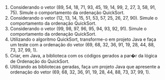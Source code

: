 1. Considerando o vetor (89, 54, 18, 71, 93, 45, 19, 14, 99, 2, 27, 3, 58, 91, 75). Simule o comportamento da ordenação QuickSort.
2. Considerando o vetor (12, 13, 14, 15, 51, 53, 57, 25, 26, 27, 90). Simule o comportamento da ordenação QuickSort.
3. Considerando o vetor (99, 98, 97, 96, 95, 94, 93, 92, 91). Simule o comportamento da ordenação QuickSort.
4. Utilizando o algoritmo QuickSort, transforme-o em projeto Java e faça um teste com a ordenação do vetor (69, 68, 32, 36, 91, 19, 28, 44, 88, 73, 37, 99, 1).
5. Criar, em Java, a biblioteca com os códigos gerados a par�r da lógica de Ordenação do QuickSort.
6. Utilizando as bibliotecas geradas, faça um projeto Java que apresente a ordenação do vetor (69, 68, 32, 36, 91, 19, 28, 44, 88, 73, 37, 99, 1).
